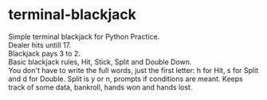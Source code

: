 # terminal-blackjack
Simple terminal blackjack for Python Practice.  
Dealer hits untill 17.  
Blackjack pays 3 to 2.  
Basic blackjack rules, Hit, Stick, Split and Double Down.  
You don't have to write the full words, just the first letter: h for Hit, s for Split and d for Double. Split is y or n, prompts if conditions are meant.
Keeps track of some data, bankroll, hands won and hands lost.
